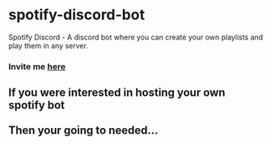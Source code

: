 
# spotify-discord-bot
Spotify Discord - A discord bot where you can create your own playlists and play them in any server.
### Invite me [here](https://discordapp.com/oauth2/authorize?client_id=224495611741863936&scope=bot&permissions=37088320)

<strong>If you were interested in hosting your own spotify bot</strong>
<br></br>
Then your going to needed...
---
<!--"Discord", "Discord App", and any associated logos are registered trademarks of Hammer & Chisel, inc. -->
